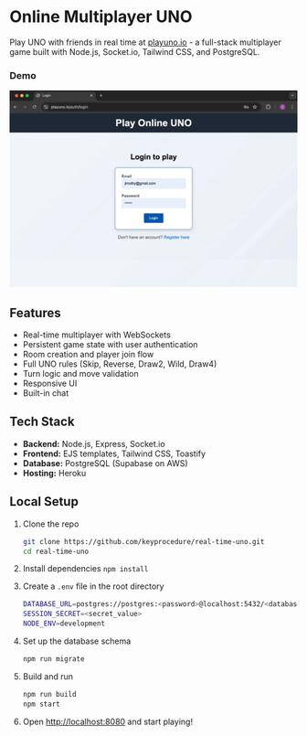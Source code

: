 # Online Multiplayer UNO

Play UNO with friends in real time at [playuno.io](https://www.playuno.io) - a full-stack multiplayer game built with Node.js, Socket.io, Tailwind CSS, and PostgreSQL.

### Demo
<img src="./demo/uno-demo.gif" alt="UNO Gameplay Demo" width="600"/>

## Features
- Real-time multiplayer with WebSockets  
- Persistent game state with user authentication
- Room creation and player join flow  
- Full UNO rules (Skip, Reverse, Draw2, Wild, Draw4)  
- Turn logic and move validation  
- Responsive UI
- Built-in chat
    
## Tech Stack
- **Backend:** Node.js, Express, Socket.io
- **Frontend:** EJS templates, Tailwind CSS, Toastify
- **Database:** PostgreSQL (Supabase on AWS)
- **Hosting:** Heroku

## Local Setup
1. Clone the repo
   ```bash
   git clone https://github.com/keyprocedure/real-time-uno.git
   cd real-time-uno
   ```
   
2. Install dependencies
  `npm install`

3. Create a `.env` file in the root directory
   ```bash
   DATABASE_URL=postgres://postgres:<password>@localhost:5432/<database_name>
   SESSION_SECRET=<secret_value>
   NODE_ENV=development
   ```
   
4. Set up the database schema
   ```bash
   npm run migrate
   ```

5. Build and run
   ```bash
   npm run build
   npm start
   ```
6. Open [http://localhost:8080](http://localhost:8080) and start playing!

